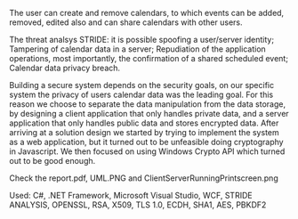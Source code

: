 The user can create and remove calendars, to which events can be added, removed, edited also and can share calendars with other users.

The threat analsys STRIDE: it is possible spoofing a user/server identity; Tampering of calendar data in a server; Repudiation of the application operations, most importantly, the confirmation of a shared scheduled event; Calendar data privacy breach. 

Building a secure system depends on the security goals, on our specific system the privacy of users calendar data was the leading goal. For this reason we choose to separate the data manipulation from the data storage, by designing a client application that only handles private data, and a server application that only handles public data and stores encrypted data. After arriving at a solution design we started by trying to implement the system as a web application, but it turned out to be unfeasible doing cryptography in Javascript. We then focused on using Windows Crypto API which turned out to be good enough.

Check the report.pdf, UML.PNG and ClientServerRunningPrintscreen.png

Used: C#, .NET Framework, Microsoft Visual Studio, WCF, STRIDE ANALYSIS, OPENSSL, RSA, X509, TLS 1.0, ECDH, SHA1, AES, PBKDF2
